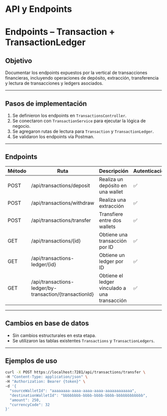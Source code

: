 ﻿# API y Endpoints

# Endpoints – Transaction + TransactionLedger

## Objetivo
Documentar los endpoints expuestos por la vertical de transacciones financieras, incluyendo operaciones de depósito, extracción, transferencia y lectura de transacciones y ledgers asociados.

---

## Pasos de implementación
1. Se definieron los endpoints en `TransactionsController`.
2. Se conectaron con `TransactionService` para ejecutar la lógica de negocio.
3. Se agregaron rutas de lectura para `Transaction` y `TransactionLedger`.
4. Se validaron los endpoints vía Postman.

---

## Endpoints
| Método | Ruta                                                       | Descripción                                 | Autenticación |
|--------|------------------------------------------------------------|---------------------------------------------|---------------|
| POST   | /api/transactions/deposit                                  | Realiza un depósito en una wallet           | ✅ |
| POST   | /api/transactions/withdraw                                 | Realiza una extracción                      | ✅ |
| POST   | /api/transactions/transfer                                 | Transfiere entre dos wallets                | ✅ |
| GET    | /api/transactions/{id}                                     | Obtiene una transacción por ID              | ✅ |
| GET    | /api/transactions-ledger/{id}                              | Obtiene un ledger por ID                    | ✅ |
| GET    | /api/transactions-ledger/by-transaction/{transactionId}    | Obtiene el ledger vinculado a una transacción | ✅ |

---

## Cambios en base de datos
- Sin cambios estructurales en esta etapa.
- Se utilizaron las tablas existentes `Transactions` y `TransactionLedgers`.

---

## Ejemplos de uso
```bash
curl -X POST https://localhost:7281/api/transactions/transfer \
-H "Content-Type: application/json" \
-H "Authorization: Bearer {token}" \
-d '{
  "sourceWalletId": "aaaaaaaa-aaaa-aaaa-aaaa-aaaaaaaaaaaa",
  "destinationWalletId": "bbbbbbbb-bbbb-bbbb-bbbb-bbbbbbbbbbbb",
  "amount": 250,
  "currencyCode": 32
}'
